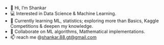 - 👋 Hi, I’m Shankar
- 💻 Interested in Data Science & Machine Learning.
- 📖 Currently learning ML, statistics; exploring more than Basics, Kaggle Competitions & deepen my knowledge.
- 🤝 Collaborate on ML algorithms, Mathematical implementations.
- 📫 reach me @shankar.88.gt@gmail.com

<!---
shankar88gt/shankar88gt is a ✨ special ✨ repository because its `README.md` (this file) appears on your GitHub profile.
You can click the Preview link to take a look at your changes.
--->
